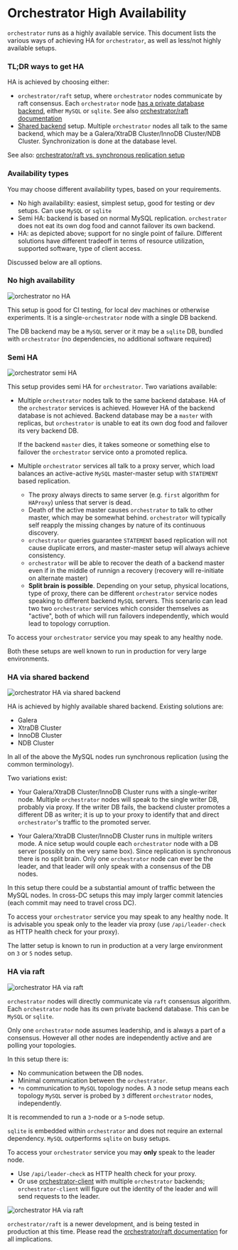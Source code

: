 # Orchestrator High Availability

`orchestrator` runs as a highly available service. This document lists the various ways of achieving HA for `orchestrator`, as well as less/not highly available setups.

### TL;DR ways to get HA

HA is achieved by choosing either:

- `orchestrator/raft` setup, where `orchestrator` nodes communicate by raft consensus. Each `orchestrator` node [has a private database backend](#ha-via-raft), either `MySQL` or `sqlite`. See also [orchestrator/raft documentation](raft.md)
- [Shared backend](#ha-via-shared-backend) setup. Multiple `orchestrator` nodes all talk to the same backend, which may be a Galera/XtraDB Cluster/InnoDB Cluster/NDB Cluster. Synchronization is done at the database level.

See also: [orchestrator/raft vs. synchronous replication setup](raft-vs-sync-repl.md)

### Availability types

You may choose different availability types, based on your requirements.

- No high availability: easiest, simplest setup, good for testing or dev setups. Can use `MySQL` or `sqlite`
- Semi HA: backend is based on normal MySQL replication. `orchestrator` does not eat its own dog food and cannot failover its own backend.
- HA: as depicted above; support for no single point of failure. Different solutions have different tradeoff in terms of resource utilization, supported software, type of client access.

Discussed below are all options.

### No high availability

![orchestrator no HA](images/orchestrator-ha--no-ha.png)

This setup is good for CI testing, for local dev machines or otherwise experiments. It is a single-`orchestrator` node with a single DB backend.

The DB backend may be a `MySQL` server or it may be a `sqlite` DB, bundled with `orchestrator` (no dependencies, no additional software required)

### Semi HA

![orchestrator semi HA](images/orchestrator-ha--semi-ha.png)

This setup provides semi HA for `orchestrator`. Two variations available:

- Multiple `orchestrator` nodes talk to the same backend database. HA of the `orchestrator` services is achieved. However HA of the backend database is not achieved. Backend database may be a `master` with replicas, but `orchestrator` is unable to eat its own dog food and failover its very backend DB.

  If the backend `master` dies, it takes someone or something else to failover the `orchestrator` service onto a promoted replica.

- Multiple `orchestrator` services all talk to a proxy server, which load balances an active-active `MySQL` master-master setup with `STATEMENT` based replication.

  - The proxy always directs to same server (e.g. `first` algorithm for `HAProxy`) unless that server is dead.
  - Death of the active master causes `orchestrator` to talk to other master, which may be somewhat behind. `orchestrator` will typically self reapply the missing changes by nature of its continuous discovery.
  - `orchestrator` queries guarantee `STATEMENT` based replication will not cause duplicate errors, and master-master setup will always achieve consistency.
  - `orchestrator` will be able to recover the death of a backend master even if in the middle of runnign a recovery (recovery will re-initiate on alternate master)
  - **Split brain is possible**. Depending on your setup, physical locations, type of proxy, there can be different `orchestrator` service nodes speaking to different backend `MySQL` servers. This scenario can lead two two `orchestrator` services which consider themselves as "active", both of which will run failovers independently, which would lead to topology corruption.

To access your `orchestrator` service you may speak to any healthy node.

Both these setups are well known to run in production for very large environments.

### HA via shared backend

![orchestrator HA via shared backend](images/orchestrator-ha--shared-backend.png)

HA is achieved by highly available shared backend. Existing solutions are:

- Galera
- XtraDB Cluster
- InnoDB Cluster
- NDB Cluster

In all of the above the MySQL nodes run synchronous replication (using the common terminology).

Two variations exist:

- Your Galera/XtraDB Cluster/InnoDB Cluster runs with a single-writer node. Multiple `orchestrator` nodes will speak to the single writer DB, probably via proxy. If the writer DB fails, the backend cluster promotes a different DB as writer; it is up to your proxy to identify that and direct `orchestrator`'s traffic to the promoted server.

- Your Galera/XtraDB Cluster/InnoDB Cluster runs in multiple writers mode. A nice setup would couple each `orchestrator` node with a DB server (possibly on the very same box). Since replication is synchronous there is no split brain. Only one `orchestrator` node can ever be the leader, and that leader will only speak with a consensus of the DB nodes.

In this setup there could be a substantial amount of traffic between the MySQL nodes. In cross-DC setups this may imply larger commit latencies (each commit may need to travel cross DC).

To access your `orchestrator` service you may speak to any healthy node. It is advisable you speak only to the leader via proxy (use `/api/leader-check` as HTTP health check for your proxy).

The latter setup is known to run in production at a very large environment on `3` or `5` nodes setup.

### HA via raft

![orchestrator HA via raft](images/orchestrator-ha--raft.png)

`orchestrator` nodes will directly communicate via `raft` consensus algorithm. Each `orchestrator` node has its own private backend database. This can be `MySQL` or `sqlite`.

Only one `orchestrator` node assumes leadership, and is always a part of a consensus. However all other nodes are independently active and are polling your topologies.

In this setup there is:
- No communication between the DB nodes.
- Minimal communication between the `orchestrator`.
- `*n` communication to `MySQL` topology nodes. A `3` node setup means each topology `MySQL` server is probed by `3` different `orchestrator` nodes, independently.

It is recommended to run a `3`-node or a `5`-node setup.

`sqlite` is embedded within `orchestrator` and does not require an external dependency. `MySQL` outperforms `sqlite` on busy setups.

To access your `orchestrator` service you may **only** speak to the leader node.
- Use `/api/leader-check` as HTTP health check for your proxy.
- Or use [orchestrator-client](orchestrator-client.md) with multiple `orchestrator` backends; `orchestrator-client` will figure out the identity of the leader and will send requests to the leader.

![orchestrator HA via raft](images/orchestrator-ha--raft-proxy.png)

`orchestrator/raft` is a newer development, and is being tested in production at this time. Please read the [orchestrator/raft documentation](raft.md) for all implications.
